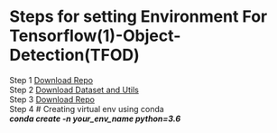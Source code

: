 # Steps for setting Environment For Tensorflow(1)-Object-Detection(TFOD) 
Step 1  [Download Repo](https://github.com/tensorflow/models/tree/v1.13.0)\
Step 2  [Download Dataset and Utils](https://drive.google.com/file/d/12F5oGAuQg7qBM_267TCMt_rlorV-M7gf/view?usp=sharing)\
Step 3  [Download Repo](http://download.tensorflow.org/models/object_detection/faster_rcnn_inception_v2_coco_2018_01_28.tar.gz)\
Step 4 # Creating virtual env using conda\
         ***conda create -n your_env_name python=3.6***
            
           

